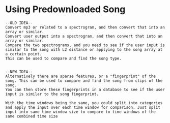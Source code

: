 # Using Predownloaded Song

    --OLD IDEA--
    Convert mp3 or related to a spectrogram, and then convert that into an array or similar.
    Convert user output into a spectrogram, and then convert that into an array or similar.
    Compare the two spectrograms, and you need to see if the user input is similar to the song with L2 distance or applying to the song array at a certain point.
    This can be used to compare and find the song type.
    

    --NEW IDEA--
    Alternatively there are sparse features, or a "fingerprint" of the song. This can be used to compare and find the song from clips of the song.
    You can then store these fingerprints in a database to see if the user input is similar to the song fingerprint.

    With the time windows being the same, you could split into categories and apply the input over each time window for comparison. Just split input into same time window size to compare to time windows of the same combined time size